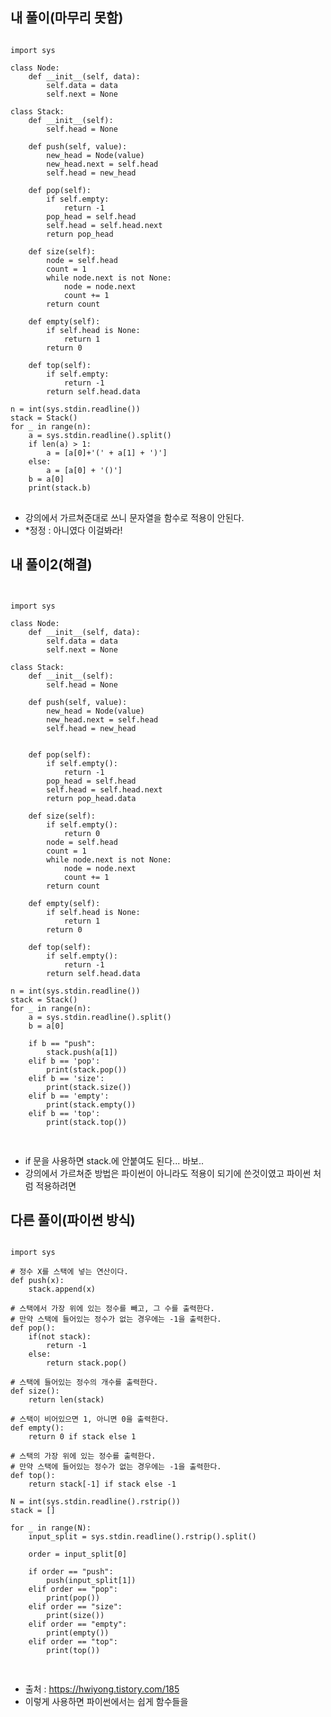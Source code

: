 ## 내 풀이(마무리 못함)

<pre>
<code>
import sys

class Node:
    def __init__(self, data):
        self.data = data
        self.next = None

class Stack:
    def __init__(self):
        self.head = None

    def push(self, value):
        new_head = Node(value)
        new_head.next = self.head
        self.head = new_head

    def pop(self):
        if self.empty:
            return -1
        pop_head = self.head
        self.head = self.head.next
        return pop_head

    def size(self):
        node = self.head
        count = 1
        while node.next is not None:
            node = node.next
            count += 1
        return count

    def empty(self):
        if self.head is None:
            return 1
        return 0

    def top(self):
        if self.empty:
            return -1
        return self.head.data

n = int(sys.stdin.readline())
stack = Stack()
for _ in range(n):
    a = sys.stdin.readline().split()
    if len(a) > 1:
        a = [a[0]+'(' + a[1] + ')']
    else:
        a = [a[0] + '()']
    b = a[0]
    print(stack.b)
</code>
</pre>
- 강의에서 가르쳐준대로 쓰니 문자열을 함수로 적용이 안된다.
- *정정 : 아니였다 이걸봐라!

## 내 풀이2(해결)
<pre>
<code>

import sys

class Node:
    def __init__(self, data):
        self.data = data
        self.next = None

class Stack:
    def __init__(self):
        self.head = None

    def push(self, value):
        new_head = Node(value)
        new_head.next = self.head
        self.head = new_head


    def pop(self):
        if self.empty():
            return -1
        pop_head = self.head
        self.head = self.head.next
        return pop_head.data

    def size(self):
        if self.empty():
            return 0
        node = self.head
        count = 1
        while node.next is not None:
            node = node.next
            count += 1
        return count

    def empty(self):
        if self.head is None:
            return 1
        return 0

    def top(self):
        if self.empty():
            return -1
        return self.head.data

n = int(sys.stdin.readline())
stack = Stack()
for _ in range(n):
    a = sys.stdin.readline().split()
    b = a[0]

    if b == "push":
        stack.push(a[1])
    elif b == 'pop':
        print(stack.pop())
    elif b == 'size':
        print(stack.size())
    elif b == 'empty':
        print(stack.empty())
    elif b == 'top':
        print(stack.top())

</code>
</pre>
- if 문을 사용하면 stack.에 안붙여도 된다... 바보..
- 강의에서 가르쳐준 방법은 파이썬이 아니라도 적용이 되기에 쓴것이였고 파이썬 처럼 적용하려면

## 다른 풀이(파이썬 방식)
<pre>
<code>
import sys

# 정수 X를 스택에 넣는 연산이다.
def push(x):
    stack.append(x)

# 스택에서 가장 위에 있는 정수를 빼고, 그 수를 출력한다. 
# 만약 스택에 들어있는 정수가 없는 경우에는 -1을 출력한다.
def pop():
    if(not stack):
        return -1
    else:
        return stack.pop()

# 스택에 들어있는 정수의 개수를 출력한다.
def size():
    return len(stack)

# 스택이 비어있으면 1, 아니면 0을 출력한다.
def empty():
    return 0 if stack else 1

# 스택의 가장 위에 있는 정수를 출력한다. 
# 만약 스택에 들어있는 정수가 없는 경우에는 -1을 출력한다.
def top():
    return stack[-1] if stack else -1

N = int(sys.stdin.readline().rstrip())
stack = []

for _ in range(N):
    input_split = sys.stdin.readline().rstrip().split()

    order = input_split[0]

    if order == "push":
        push(input_split[1])
    elif order == "pop":
        print(pop())
    elif order == "size":
        print(size())
    elif order == "empty":
        print(empty())
    elif order == "top":
        print(top())
        
</code>
</pre>
- 출처 : https://hwiyong.tistory.com/185
- 이렇게 사용하면 파이썬에서는 쉽게 함수들을 
